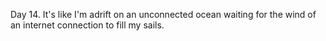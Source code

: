 Day 14. It's like I'm adrift on an unconnected ocean waiting for the wind of an internet connection to fill my sails.
